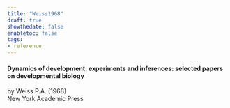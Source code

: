 ```yaml
---
title: "Weiss1968"
draft: true
showthedate: false
enabletoc: false
tags:
- reference
---
```


#### **Dynamics of development: experiments and inferences: selected papers on developmental biology**     
by Weiss P.A. (1968)         
New York Academic Press      


